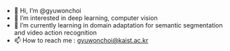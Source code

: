 - 👋 Hi, I’m @gyuwonchoi
- 👀 I’m interested in deep learning, computer vision
- 🌱 I’m currently learning in domain adaptation for semantic segmentation and video action recognition
- 📫 How to reach me : gyuwonchoi@kaist.ac.kr

<!---
gyuwonchoi/gyuwonchoi is a ✨ special ✨ repository because its `README.md` (this file) appears on your GitHub profile.
You can click the Preview link to take a look at your changes.
--->
